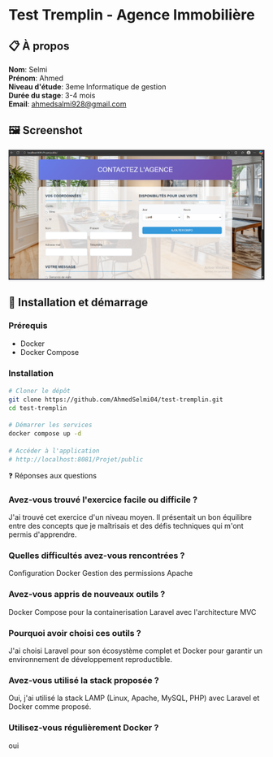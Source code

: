 # Test Tremplin - Agence Immobilière

## 📋 À propos
**Nom**: Selmi  
**Prénom**: Ahmed  
**Niveau d'étude**: 3eme Informatique de gestion  
**Durée du stage**: 3-4 mois  
**Email**: ahmedsalmi928@gmail.com

## 🖼️ Screenshot
![Formulaire de contact](Capture.png)

## 🚀 Installation et démarrage

### Prérequis
- Docker
- Docker Compose

### Installation
```bash
# Cloner le dépôt
git clone https://github.com/AhmedSelmi04/test-tremplin.git
cd test-tremplin

# Démarrer les services
docker compose up -d

# Accéder à l'application
# http://localhost:8081/Projet/public
```
❓ Réponses aux questions

### Avez-vous trouvé l'exercice facile ou difficile ?
J'ai trouvé cet exercice d'un niveau moyen. Il présentait un bon équilibre entre des concepts que je maîtrisais et des défis techniques qui m'ont permis d'apprendre.

### Quelles difficultés avez-vous rencontrées ?
Configuration Docker 
Gestion des permissions Apache

### Avez-vous appris de nouveaux outils ?
Docker Compose pour la containerisation
Laravel avec l'architecture MVC

### Pourquoi avoir choisi ces outils ?
J'ai choisi Laravel pour son écosystème complet et Docker pour garantir un environnement de développement reproductible.

### Avez-vous utilisé la stack proposée ?
Oui, j'ai utilisé la stack LAMP (Linux, Apache, MySQL, PHP) avec Laravel et Docker comme proposé.

### Utilisez-vous régulièrement Docker ?
oui
